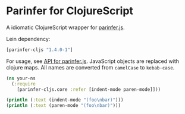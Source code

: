 # Parinfer for ClojureScript

A idiomatic ClojureScript wrapper for [parinfer.js].

Lein dependency:

```clj
[parinfer-cljs "1.4.0-1"]
```

For usage, see [API for parinfer.js].  JavaScript objects are replaced with
clojure maps.  All names are converted from `camelCase` to `kebab-case`.

```clj
(ns your-ns
  (:require
    [parinfer-cljs.core :refer [indent-mode paren-mode]]))

(println (:text (indent-mode "(foo\nbar)")))
(println (:text (paren-mode "(foo\nbar)")))
```

[parinfer.js]:https://github.com/shaunlebron/parinfer/tree/master/lib
[API for parinfer.js]:https://github.com/shaunlebron/parinfer/tree/master/lib#api
